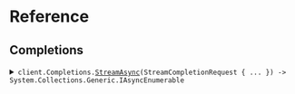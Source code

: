 # Reference
## Completions
<details><summary><code>client.Completions.<a href="/src/SeedServerSentEvents/Completions/CompletionsClient.cs">StreamAsync</a>(StreamCompletionRequest { ... }) -> System.Collections.Generic.IAsyncEnumerable<StreamedCompletion></code></summary>
<dl>
<dd>

#### 🔌 Usage

<dl>
<dd>

<dl>
<dd>

```csharp
await client.Completions.StreamAsync(new StreamCompletionRequest { Query = "foo" });
```
</dd>
</dl>
</dd>
</dl>

#### ⚙️ Parameters

<dl>
<dd>

<dl>
<dd>

**request:** `StreamCompletionRequest` 
    
</dd>
</dl>
</dd>
</dl>


</dd>
</dl>
</details>
